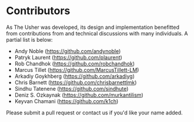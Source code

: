 # Contributors

As The Usher was developed, its design and implementation benefitted from contributions from and technical discussions with many individuals.  A partial list is below:

* Andy Noble (https://github.com/andynoble)
* Patryk Laurent (https://github.com/plaurent)
* Rob Chandhok (https://github.com/robchandhok)
* Marcus Tillet (https://github.com/MarcusTillett-LM)
* Arkadiy Goykhberg (https://github.com/arkadiyg)
* Chris Barnett (https://github.com/chrisbarnettlmk)
* Sindhu Tatenene (https://github.com/sindhute)
* Deniz S. Ozkaynak (https://github.com/murkantilism)
* Keyvan Chamani (https://github.com/k1ch)

Please submit a pull request or contact us if you'd like your name added.
